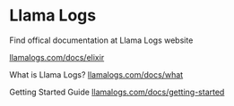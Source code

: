 # Llama Logs

Find offical documentation at Llama Logs website

[llamalogs.com/docs/elixir](https://llamalogs.com/docs/elixir)

What is Llama Logs?
[llamalogs.com/docs/what](https://llamalogs.com/docs/what)

Getting Started Guide
[llamalogs.com/docs/getting-started](https://llamalogs.com/docs/getting-started)